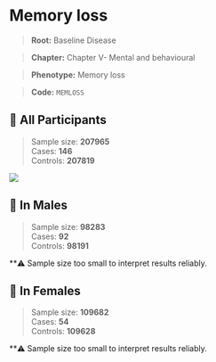 # Memory loss

> **Root:** Baseline Disease  

> **Chapter:** Chapter V- Mental and behavioural  

> **Phenotype:** Memory loss  

> **Code:** `MEMLOSS`

## 🧪 All Participants  
> Sample size: **207965**  
> Cases: **146**  
> Controls: **207819**
<img src="/Disease/Figures/ALL/Baseline/MEMLOSS.png"/>
<CsvTable src="/public/Disease/Data/ALL/Baseline/LG_MEMLOSS.csv" label="🔍 View full results" />

## 👨 In Males  
> Sample size: **98283**  
> Cases: **92**  
> Controls: **98191**

**⚠️ Sample size too small to interpret results reliably.

## 👩 In Females  
> Sample size: **109682**  
> Cases: **54**  
> Controls: **109628**

**⚠️ Sample size too small to interpret results reliably.
